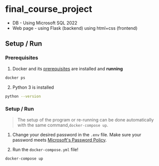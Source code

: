 # final_course_project
 
- DB - Using Microsoft SQL 2022
- Web page - using Flask (backend)
             using html+css (frontend)

## Setup / Run
### Prerequisites

1. Docker and its [prerequisites](https://docs.docker.com/desktop/install/windows-install/#system-requirements) are installed and **running**
```bash
docker ps
```
2. Python 3 is installed
```bash
python --version
```

### Setup / Run
> The setup of the program or re-running can be done automatically with the same command,`docker-compose up`.

1. Change your desired password in the `.env` file. Make sure your password meets [Microsoft's Password Policy](https://learn.microsoft.com/en-us/sql/relational-databases/security/password-policy?view=sql-server-ver16#password-complexity).

2. Run the `docker-compose.yml` file!
```bash
docker-compose up
```
